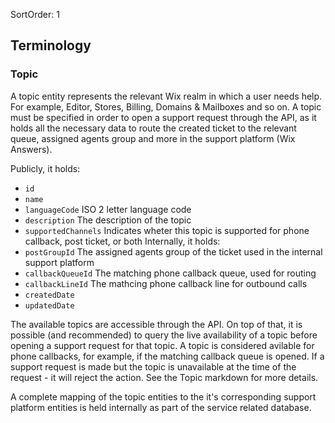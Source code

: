 SortOrder: 1
## Terminology

### Topic

A topic entity represents the relevant Wix realm in which a user needs help. For example, Editor, Stores, Billing, Domains & Mailboxes and so on.
A topic must be specified in order to open a support request through the API, as it holds all the necessary data to route the created ticket to the relevant queue, assigned agents group and more in the support platform (Wix Answers).

Publicly, it holds:
- `id`
- `name`
- `languageCode`
  ISO 2 letter language code
- `description`
  The description of the topic
- `supportedChannels`
  Indicates wheter this topic is supported for phone callback, post ticket, or both
Internally, it holds:
- `postGroupId`
  The assigned agents group of the ticket used in the internal support platform
- `callbackQueueId`
  The matching phone callback queue, used for routing
- `callbackLineId`
  The mathcing phone callback line for outbound calls
- `createdDate`
- `updatedDate`

The available topics are accessible through the API. On top of that, it is possible (and recommended) to query the live availability of a topic before opening a support request for that topic. A topic is considered avilable for phone callbacks, for example, if the matching callback queue is opened. If a support request is made but the topic is unavailable at the time of the request - it will reject the action. See the Topic markdown for more details.

A complete mapping of the topic entities to the it's corresponding support platform entities is held internally as part of the service related database.
